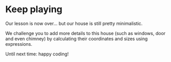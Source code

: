 # Keep playing

Our lesson is now over... but our house is still pretty minimalistic. 

We challenge you to add more details to this house (such as windows, door and even chimney) by calculating their coordinates and sizes using expressions.

Until next time: happy coding!
